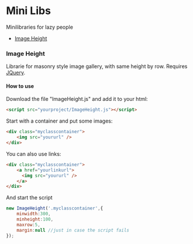 # Mini Libs
Minilibraries for lazy people

* [Image Height](#image-height)




### Image Height
Librarie for masonry style image gallery, with same height by row. Requires [JQuery](https://code.jquery.com/).
#### How to use 
Download the file "ImageHeight.js" and add it to your html:
```html
<script src="yourproject/ImageHeight.js"></script>
```
Start with a container and put some images:
```html
<div class="myclasscontainer">
    <img src="yoururl" />
</div>
```

You can also use links:
```html
<div class="myclasscontainer">
    <a href="yourlinkurl">
      <img src="yoururl" />
    </a>
</div>
```

And start the script

```javascript
new ImageHeight('.myclasscontainer',{
    minwidth:300,
    minheight:100,
    maxrow:5,
    margin:null //just in case the script fails
});
```



